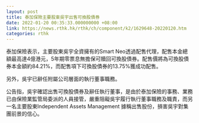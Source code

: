 ```yaml
---
layout: post
title: 泰加保險主要股東吳宇出售可換股債券
date: 2022-01-20 00:35:33.000000000 +08:00
link: https://news.rthk.hk/rthk/ch/component/k2/1629648-20220120.htm
categories: rthk
---
```


泰加保險表示，主要股東吳宇全資擁有的Smart Neo透過配售代理，配售本金總額最高達4億港元，5年期零票息無擔保可贖回可換股債券。配售價將為可換股債券本金額約84.21%，而配售項下可換股債券的13.75%獲成功配售。

另外，吳宇已辭任附屬公司層面的執行董事職務。

公告指，吳宇確認出售可換股債券及辭任執行董事，是由於泰加保險的事務、業務已由保險業監管局委派的人員接管，嚴重阻礙吳宇履行執行董事職務及職責，而另一名主要股東Independent Assets Management 據稱出售股份，損害吳宇對集團前景的信心。
